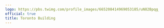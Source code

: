 ```yaml
---
logo: https://pbs.twimg.com/profile_images/665208414969053185/uN82Bpqg_400x400.jpg
official: true
title: Toronto Building
---
```

